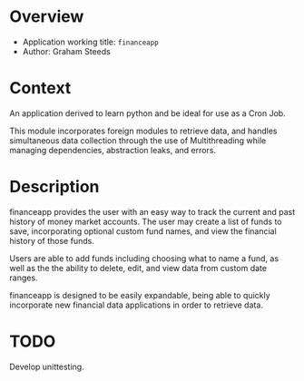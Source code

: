 # Overview
- Application working title: `financeapp`
- Author: Graham Steeds

# Context

An application derived to learn python and be ideal for use as a Cron Job.

This module incorporates foreign modules to retrieve data, and handles simultaneous 
data collection through the use of Multithreading while managing dependencies, 
abstraction leaks, and errors.

# Description

financeapp provides the user with an easy way to track the current and past history 
of money market accounts. The user may create a list of funds to save, incorporating 
optional custom fund names, and view the financial history of those funds. 

Users are able to add funds including choosing what to name a fund, as well as the 
the ability to delete, edit, and view data from custom date ranges.

financeapp is designed to be easily expandable, being able to quickly incorporate 
new financial data applications in order to retrieve data.

# TODO

Develop unittesting.
